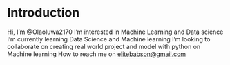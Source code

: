 # Introduction
Hi, I’m @Olaoluwa2170
I’m interested in Machine Learning and Data science
I’m currently learning Data Science and Machine learning
I’m looking to collaborate on creating real world project and model with python on Machine learning
How to reach me on elitebabson@gmail.com 
